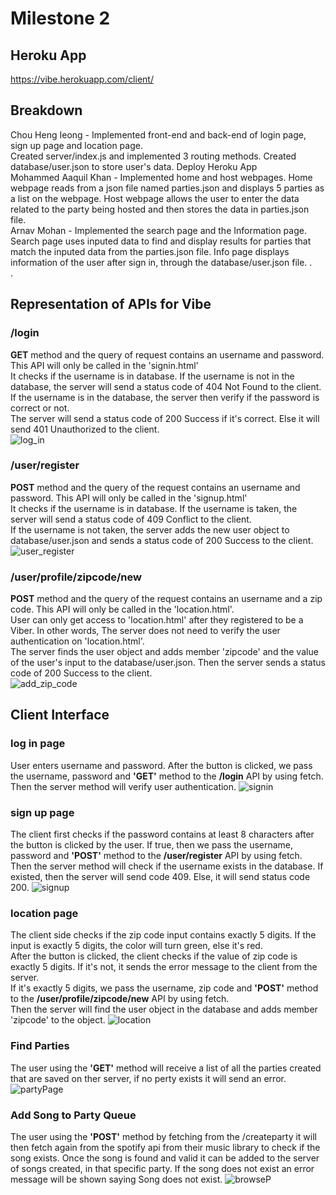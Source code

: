 # Milestone 2
## Heroku App
https://vibe.herokuapp.com/client/
## Breakdown 
Chou Heng Ieong - Implemented front-end and back-end of login page, sign up page and location page.<br>
Created server/index.js and implemented 3 routing methods. Created database/user.json to store user's data. Deploy Heroku App<br>
Mohammed Aaquil Khan - Implemented home and host webpages. Home webpage reads from a json file named parties.json and displays 5 parties as a list on the webpage. Host webpage allows the user to enter the data related to the party being hosted and then stores the data in parties.json file.<br>
Arnav Mohan - Implemented the search page and the Information page. Search page uses inputed data to find and display results for parties that match the inputed data from the parties.json file. Info page displays information of the user after sign in, through the database/user.json file.
.<br>
.<br>
## Representation of APIs for Vibe
### /login <br>
**GET** method and the query of request contains an username and password. This API will only be called in the 'signin.html'<br>
It checks if the username is in database. If the username is not in the database, the server will send a status code of 404 Not Found to the client.<br>
If the username is in the database, the server then verify if the password is correct or not.<br>
The server will send a status code of 200 Success if it's correct. Else it will send 401 Unauthorized to the client.<br>
![log_in](https://user-images.githubusercontent.com/71384413/164307377-a001a1c5-c36b-462c-8d68-468d4e2cf876.png)
### /user/register <br>
**POST** method and the query of the request contains an username and password. This API will only be called in the 'signup.html'<br>
It checks if the username is in database. If the username is taken, the server will send a status code of 409 Conflict to the client.<br>
If the username is not taken, the server adds the new user object to database/user.json and sends a status code of 200 Success to the client.<br>
![user_register](https://user-images.githubusercontent.com/71384413/164307393-87b7743c-71d2-4612-adc0-0fd80d6a0bbc.png)
### /user/profile/zipcode/new <br>
**POST** method and the query of the request contains an username and a zip code. This API will only be called in the 'location.html'.<br>
User can only get access to 'location.html' after they registered to be a Viber. In other words, The server does not need to verify the user authentication on 'location.html'.<br>
The server finds the user object and adds member 'zipcode' and the value of the user's input to the database/user.json. Then the server sends a status code of 200 Success to the client. <br>
![add_zip_code](https://user-images.githubusercontent.com/71384413/164312977-c265f20b-d91a-46a0-b335-9003b5de6308.png)
## Client Interface
### log in page
User enters username and password. After the button is clicked, we pass the username, password and **'GET'** method to the **/login** API by using fetch. Then the server method will verify user authentication.
![signin](https://user-images.githubusercontent.com/71384413/164315087-009cb022-0660-46c0-8c75-01d6b1f05e64.jpg)
### sign up page
The client first checks if the password contains at least 8 characters after the button is clicked by the user. If true, then we pass the username, password and **'POST'** method to the **/user/register** API by using fetch. <br>
Then the server method will check if the username exists in the database. If existed, then the server will send code 409. Else, it will send status code 200.
![signup](https://user-images.githubusercontent.com/71384413/164319853-919d5658-397e-454d-9fd1-97c83143b907.jpg)
### location page
The client side checks if the zip code input contains exactly 5 digits. If the input is exactly 5 digits, the color will turn green, else it's red.<br>
After the button is clicked, the client checks if the value of zip code is exactly 5 digits. If it's not, it sends the error message to the client from the server.<br>
If it's exactly 5 digits, we pass the username, zip code and **'POST'** method to the **/user/profile/zipcode/new** API by using fetch. <br>
Then the server will find the user object in the database and adds member 'zipcode' to the object.
![location](https://user-images.githubusercontent.com/71384413/164320859-ec94d78a-8b5f-4f8a-ba85-4215b8995737.jpg) 
### Find Parties
The user using the **'GET'** method will receive a list of all the parties created that are saved on ther server, if no perty exists it will send an error.
![partyPage](https://user-images.githubusercontent.com/71384413/159188202-d2a6f01d-3f36-42b1-827d-f651c8c0703d.png)
### Add Song to Party Queue
The user using the **'POST'** method by fetching from the /createparty it will then fetch again from the spotify api from their music library to check if the song exists. Once the song is found and valid it can be added to the server of songs created, in that specific party. If the song does not exist an error message will be shown saying Song does not exist.
![browseP](https://user-images.githubusercontent.com/71384413/159188173-6178c50a-6575-4628-8d5c-0d445103f35b.png)


